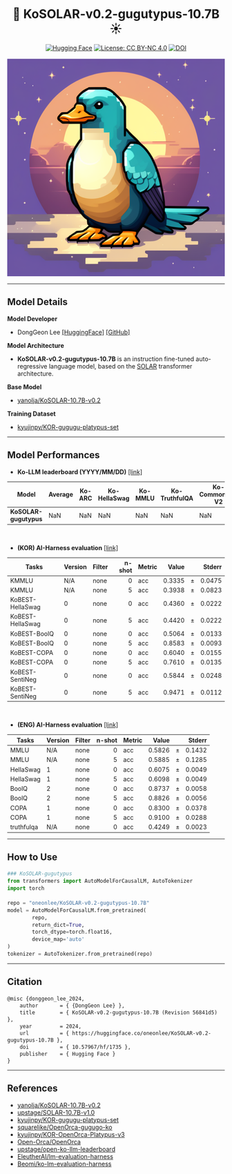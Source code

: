 <div align='center'>
   <h1>🤗 KoSOLAR-v0.2-gugutypus-10.7B ☀️</h1>
</div>

<div align='center'>
    <a href="https://huggingface.co/oneonlee/KoSOLAR-v0.2-gugutypus-10.7B"><img alt="Hugging Face" src="https://img.shields.io/badge/%F0%9F%A4%97-Models%20on%20Hub-yellow"></a>
    <a href="/LICENSE"><img alt="License: CC BY-NC 4.0" src="https://img.shields.io/badge/License-CC%20BY%2D%2DNC%204.0-blue.svg"></a>
    <a href="https://doi.org/10.57967/hf/1735"><img alt="DOI" src="https://img.shields.io/badge/DOI-10.57967%2Fhf%2F1735-blue"></a>
  <br>
  <br>
    <img src="logo.png" >
</div>

---


## Model Details

**Model Developer**  
- DongGeon Lee [[HuggingFace]](https://huggingface.co/oneonlee) [[GitHub]](https://github.com/oneonlee)

**Model Architecture**  
- **KoSOLAR-v0.2-gugutypus-10.7B** is an instruction fine-tuned auto-regressive language model, based on the [SOLAR](https://huggingface.co/upstage/SOLAR-10.7B-v1.0) transformer architecture.

**Base Model**
- [yanolja/KoSOLAR-10.7B-v0.2](https://huggingface.co/yanolja/KoSOLAR-10.7B-v0.2)

**Training Dataset**
- [kyujinpy/KOR-gugugu-platypus-set](https://huggingface.co/datasets/kyujinpy/KOR-gugugu-platypus-set)


---  


## Model Performances

- **Ko-LLM leaderboard (YYYY/MM/DD)** [[link]](https://huggingface.co/spaces/upstage/open-ko-llm-leaderboard)

| Model                 | Average | Ko-ARC | Ko-HellaSwag | Ko-MMLU | Ko-TruthfulQA | Ko-CommonGen V2 |
| --------------------- | ------- | ------ | ------------ | ------- | ------------- | --------------- |
| **KoSOLAR-gugutypus** | NaN     | NaN    | NaN          | NaN     | NaN           | NaN             |

<br>

- **(KOR) AI-Harness evaluation** [[link]](https://github.com/Beomi/ko-lm-evaluation-harness)  


|          Tasks          |Version|Filter|n-shot|Metric|Value |   |Stderr|
|-------------------------|-------|------|-----:|------|-----:|---|-----:|
|KMMLU                    |N/A    |none  |     0|acc   |0.3335|±  |0.0475|
|KMMLU                    |N/A    |none  |     5|acc   |0.3938|±  |0.0823|
|KoBEST-HellaSwag         |      0|none  |     0|acc   |0.4360|±  |0.0222|
|KoBEST-HellaSwag         |      0|none  |     5|acc   |0.4420|±  |0.0222|
|KoBEST-BoolQ             |      0|none  |     0|acc   |0.5064|±  |0.0133|
|KoBEST-BoolQ             |      0|none  |     5|acc   |0.8583|±  |0.0093|
|KoBEST-COPA              |      0|none  |     0|acc   |0.6040|±  |0.0155|
|KoBEST-COPA              |      0|none  |     5|acc   |0.7610|±  |0.0135|
|KoBEST-SentiNeg          |      0|none  |     0|acc   |0.5844|±  |0.0248|
|KoBEST-SentiNeg          |      0|none  |     5|acc   |0.9471|±  |0.0112|

<br>

- **(ENG) AI-Harness evaluation** [[link]](https://github.com/EleutherAI/lm-evaluation-harness)

|      Tasks      |Version|Filter|n-shot|Metric|Value |   |Stderr|
|------------------|-------|------|-----:|------|-----:|---|-----:|
|MMLU              |N/A    |none  |     0|acc   |0.5826|±  |0.1432|
|MMLU              |N/A    |none  |     5|acc   |0.5885|±  |0.1285|
|HellaSwag         |      1|none  |     0|acc   |0.6075|±  |0.0049|
|HellaSwag         |      1|none  |     5|acc   |0.6098|±  |0.0049|
|BoolQ             |      2|none  |     0|acc   |0.8737|±  |0.0058|
|BoolQ             |      2|none  |     5|acc   |0.8826|±  |0.0056|
|COPA              |      1|none  |     0|acc   |0.8300|±  |0.0378|
|COPA              |      1|none  |     5|acc   |0.9100|±  |0.0288|
|truthfulqa        |N/A    |none  |     0|acc   |0.4249|±  |0.0023|
<!--
|truthfulqa        |N/A    |none  |     5|acc   |  -   |±  |   -  |
-->

---


## How to Use

```python
### KoSOLAR-gugutypus
from transformers import AutoModelForCausalLM, AutoTokenizer
import torch

repo = "oneonlee/KoSOLAR-v0.2-gugutypus-10.7B"
model = AutoModelForCausalLM.from_pretrained(
        repo,
        return_dict=True,
        torch_dtype=torch.float16,
        device_map='auto'
)
tokenizer = AutoTokenizer.from_pretrained(repo)
```

---

## Citation
```
@misc {donggeon_lee_2024,
	author       = { {DongGeon Lee} },
	title        = { KoSOLAR-v0.2-gugutypus-10.7B (Revision 56841d5) },
	year         = 2024,
	url          = { https://huggingface.co/oneonlee/KoSOLAR-v0.2-gugutypus-10.7B },
	doi          = { 10.57967/hf/1735 },
	publisher    = { Hugging Face }
}
```

---

## References
- [yanolja/KoSOLAR-10.7B-v0.2](https://huggingface.co/yanolja/KoSOLAR-10.7B-v0.2)
- [upstage/SOLAR-10.7B-v1.0](https://huggingface.co/upstage/SOLAR-10.7B-v1.0)
- [kyujinpy/KOR-gugugu-platypus-set](https://huggingface.co/datasets/kyujinpy/KOR-gugugu-platypus-set)
- [squarelike/OpenOrca-gugugo-ko](https://huggingface.co/datasets/squarelike/OpenOrca-gugugo-ko)
- [kyujinpy/KOR-OpenOrca-Platypus-v3](https://huggingface.co/datasets/kyujinpy/KOR-OpenOrca-Platypus-v3)
- [Open-Orca/OpenOrca](https://huggingface.co/datasets/Open-Orca/OpenOrca)
- [upstage/open-ko-llm-leaderboard](https://huggingface.co/spaces/upstage/open-ko-llm-leaderboard)
- [EleutherAI/lm-evaluation-harness](https://github.com/EleutherAI/lm-evaluation-harness)
- [Beomi/ko-lm-evaluation-harness](https://github.com/Beomi/ko-lm-evaluation-harness)
